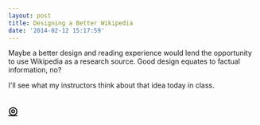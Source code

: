 ```yaml
---
layout: post
title: Designing a Better Wikipedia
date: '2014-02-12 15:17:59'
---
```


<p>Maybe a better design and reading experience would lend the opportunity to use Wikipedia as a research source. Good design equates to factual information, no?</p>

<p>I'll see what my instructors think about that idea today in class.</p>

<h2 id="httpthenewsprintcoblogdesigningbetterwikipedia"><a href="http://thenewsprint.co/blog/designing-better-wikipedia">◎</a></h2>